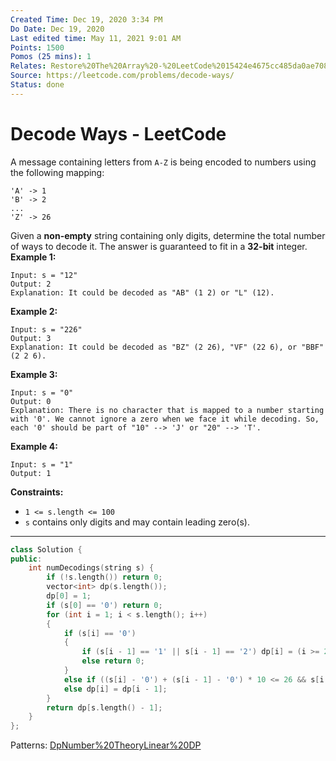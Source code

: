 ```yaml
---
Created Time: Dec 19, 2020 3:34 PM
Do Date: Dec 19, 2020
Last edited time: May 11, 2021 9:01 AM
Points: 1500
Pomos (25 mins): 1
Relates: Restore%20The%20Array%20-%20LeetCode%2015424e4675cc485da0ae7080f42dc76b.md
Source: https://leetcode.com/problems/decode-ways/
Status: done
---
```


# Decode Ways - LeetCode

A message containing letters from `A-Z` is being encoded to numbers using the following mapping:
```
'A' -> 1
'B' -> 2
...
'Z' -> 26
```
Given a **non-empty** string containing only digits, determine the total number of ways to decode it.
The answer is guaranteed to fit in a **32-bit** integer.
**Example 1:**
```
Input: s = "12"
Output: 2
Explanation: It could be decoded as "AB" (1 2) or "L" (12).
```
**Example 2:**
```
Input: s = "226"
Output: 3
Explanation: It could be decoded as "BZ" (2 26), "VF" (22 6), or "BBF" (2 2 6).
```
**Example 3:**
```
Input: s = "0"
Output: 0
Explanation: There is no character that is mapped to a number starting with '0'. We cannot ignore a zero when we face it while decoding. So, each '0' should be part of "10" --> 'J' or "20" --> 'T'.
```
**Example 4:**
```
Input: s = "1"
Output: 1
```
**Constraints:**
- `1 <= s.length <= 100`
- `s` contains only digits and may contain leading zero(s).
---
```cpp
class Solution {
public:
    int numDecodings(string s) {
        if (!s.length()) return 0;
        vector<int> dp(s.length());
        dp[0] = 1;
        if (s[0] == '0') return 0;
        for (int i = 1; i < s.length(); i++)
        {
            if (s[i] == '0') 
            {
                if (s[i - 1] == '1' || s[i - 1] == '2') dp[i] = (i >= 2 ? dp[i - 2] : 1);
                else return 0;
            }
            else if ((s[i] - '0') + (s[i - 1] - '0') * 10 <= 26 && s[i - 1] != '0') dp[i] = dp[i - 1] + (i >= 2 ? dp[i - 2] : 1);
            else dp[i] = dp[i - 1];
        }
        return dp[s.length() - 1];
    }
};
```
Patterns: [Dp](Dp.md)[Number%20Theory](Number%20Theory.md)[Linear%20DP](Linear%20DP.md)